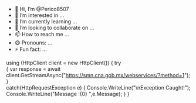 - 👋 Hi, I’m @Perico8507
- 👀 I’m interested in ...
- 🌱 I’m currently learning ...
- 💞️ I’m looking to collaborate on ...
- 📫 How to reach me ...
- 😄 Pronouns: ...
- ⚡ Fun fact: ...

<!---
Perico8507/Perico8507 is a ✨ special ✨ repository because its `README.md` (this file) appears on your GitHub profile.
You can click the Preview link to take a look at your changes.
--->
using (HttpClient client = new HttpClient())
{
    try    
    {
        var response = await client.GetStreamAsync("https://smn.cna.gob.mx/webservices/?method=1");
    }  
    catch(HttpRequestException e)
    {
        Console.WriteLine("\nException Caught!");    
        Console.WriteLine("Message :{0} ",e.Message);
    }
}
